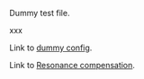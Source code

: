 Dummy test file.

xxx

Link to [dummy config](../config/dummy.cfg).

Link to [Resonance compensation](Resonance_Compensation.md).
